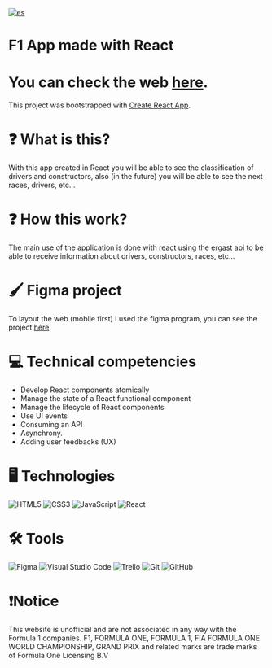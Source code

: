 [![es](https://img.shields.io/badge/lang-es-yellow.svg)](https://github.com/ItzAle/f1-app/blob/main/README-es.md)

# F1 App made with React

# You can check the web [here](https://formula1app-ale.vercel.app/).

This project was bootstrapped with [Create React App](https://github.com/facebook/create-react-app).

# ❓ What is this?

With this app created in React you will be able to see the classification of drivers and constructors, also (in the future) you will be able to see the next races, drivers, etc...

# ❓ How this work?

The main use of the application is done with [react](react.dev) using the [ergast](https://ergast.com/mrd/) api to be able to receive information about drivers, constructors, races, etc...

# 🖌️ Figma project

To layout the web (mobile first) I used the figma program, you can see the project [here](https://www.figma.com/design/ODMeDrwZXAJ3uYMqaNU37N/Untitled?node-id=45-1226&t=FxrkAr6LKEDzR72J-1).

# 💻 Technical competencies

- Develop React components atomically
- Manage the state of a React functional component
- Manage the lifecycle of React components
- Use UI events
- Consuming an API
- Asynchrony.
- Adding user feedbacks (UX)

# 🖥️ Technologies

![HTML5](https://img.shields.io/badge/html5-%23E34F26.svg?style=for-the-badge&logo=html5&logoColor=white)
![CSS3](https://img.shields.io/badge/css3-%231572B6.svg?style=for-the-badge&logo=css3&logoColor=white)
![JavaScript](https://img.shields.io/badge/javascript-%23323330.svg?style=for-the-badge&logo=javascript&logoColor=%23F7DF1E)
![React](https://img.shields.io/badge/react-%2320232a.svg?style=for-the-badge&logo=react&logoColor=%2361DAFB)

# 🛠️ Tools

![Figma](https://img.shields.io/badge/figma-%23F24E1E.svg?style=for-the-badge&logo=figma&logoColor=white)
![Visual Studio Code](https://img.shields.io/badge/Visual%20Studio%20Code-0078d7.svg?style=for-the-badge&logo=visual-studio-code&logoColor=white)
![Trello](https://img.shields.io/badge/Trello-%23026AA7.svg?style=for-the-badge&logo=Trello&logoColor=white)
![Git](https://img.shields.io/badge/git-%23F05033.svg?style=for-the-badge&logo=git&logoColor=white)
![GitHub](https://img.shields.io/badge/github-%23121011.svg?style=for-the-badge&logo=github&logoColor=white)

# ❗Notice
This website is unofficial and are not associated in any way with the Formula 1 companies. F1, FORMULA ONE, FORMULA 1, FIA FORMULA ONE WORLD CHAMPIONSHIP, GRAND PRIX and related marks are trade marks of Formula One Licensing B.V
